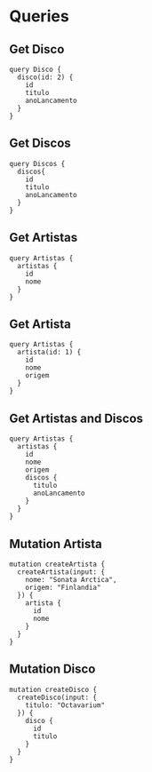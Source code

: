 # Queries

## Get Disco

```
query Disco {
  disco(id: 2) {
    id
    titulo 
    anoLancamento
  }
}
```

## Get Discos

```
query Discos {
  discos{
    id
    titulo 
    anoLancamento
  }
}
```

## Get Artistas

```
query Artistas {
  artistas {
    id
    nome
  }
}
```

## Get Artista

```
query Artistas {
  artista(id: 1) {
    id
    nome
    origem
  }
}
```

## Get Artistas and Discos

```
query Artistas {
  artistas {
    id
    nome
    origem
    discos {
      titulo 
      anoLancamento
    }
  }
}
```

## Mutation Artista

```
mutation createArtista {
  createArtista(input: {
    nome: "Sonata Arctica",
    origem: "Finlandia"
  }) {
    artista {
      id
      nome
    }
  }
}
```

## Mutation Disco

```
mutation createDisco {
  createDisco(input: {
    titulo: "Octavarium"
  }) {
    disco {
      id
      titulo
    }
  }
}
```